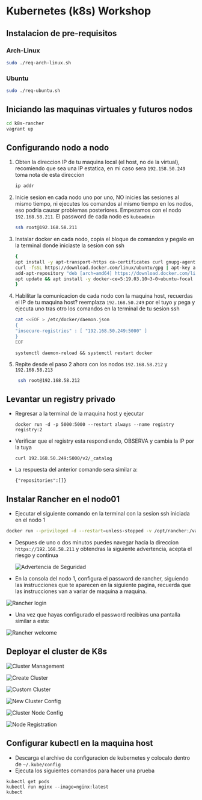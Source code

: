 # Kubernetes (k8s) Workshop

## Instalacion de pre-requisitos

### Arch-Linux

```bash
sudo ./req-arch-linux.sh
```

### Ubuntu

```bash
sudo ./req-ubuntu.sh
```

## Iniciando las maquinas virtuales y futuros nodos

```bash
cd k8s-rancher
vagrant up
```

## Configurando nodo a nodo

1. Obten la direccion IP de tu maquina local (el host, no de la virtual), recomiendo que sea una IP estatica, en mi caso sera `192.158.50.249` toma nota de esta direccion

   ```bash
   ip addr
   ```

1. Inicie sesion en cada nodo uno por uno, NO inicies las sesiones al mismo tiempo, ni ejecutes los comandos al mismo tiempo en los nodos, eso podria causar problemas posteriores. Empezamos con el nodo `192.168.58.211`. El password de cada nodo es `kubeadmin`

   ```bash
   ssh root@192.168.58.211
   ```

1. Instalar docker en cada nodo, copia el bloque de comandos y pegalo en la terminal donde iniciaste la sesion con ssh

   ```bash
   {
   apt install -y apt-transport-https ca-certificates curl gnupg-agent software-properties-common
   curl -fsSL https://download.docker.com/linux/ubuntu/gpg | apt-key add -
   add-apt-repository "deb [arch=amd64] https://download.docker.com/linux/ubuntu $(lsb_release -cs) stable"
   apt update && apt install -y docker-ce=5:19.03.10~3-0~ubuntu-focal containerd.io
   }
   ```

1. Habilitar la comunicacion de cada nodo con la maquina host, recuerdas el IP de tu maquina host? reemplaza `192.168.50.249` por el tuyo y pega y ejecuta uno tras otro los comandos en la terminal de tu sesion ssh

   ```bash
   cat <<EOF > /etc/docker/daemon.json
   {
   "insecure-registries" : [ "192.168.50.249:5000" ]
   }
   EOF
   ```

   ```
   systemctl daemon-reload && systemctl restart docker
   ```

1. Repite desde el paso 2 ahora con los nodos `192.168.58.212` y `192.168.58.213`
   ```bash
    ssh root@192.168.58.212
   ```

## Levantar un registry privado

- Regresar a la terminal de la maquina host y ejecutar

  ```
  docker run -d -p 5000:5000 --restart always --name registry registry:2
  ```

- Verificar que el registry esta respondiendo, OBSERVA y cambia la IP por la tuya
  ```
  curl 192.168.50.249:5000/v2/_catalog
  ```
- La respuesta del anterior comando sera similar a:

  ```
  {"repositories":[]}
  ```

## Instalar Rancher en el nodo01

- Ejecutar el siguiente comando en la terminal con la sesion ssh iniciada en el nodo 1

```bash
docker run --privileged -d --restart=unless-stopped -v /opt/rancher:/var/lib/rancher -p 8080:80 -p 443:443 rancher/rancher
```

- Despues de uno o dos minutos puedes navegar hacia la direccion `https://192.168.58.211` y obtendras la siguiente advertencia, acepta el riesgo y continua

  ![ Advertencia de Seguridad](/images/rancher-warning.png)

- En la consola del nodo 1, configura el password de rancher, siguiendo las instrucciones que te aparecen en la siguiente pagina, recuerda que las instrucciones van a variar de maquina a maquina.

![ Rancher login ](/images/rancher-login.png)

- Una vez que hayas configurado el password recibiras una pantalla similar a esta:

![ Rancher welcome ](/images/rancher-welcome.png)

## Deployar el cluster de K8s

![ Cluster Management ](/images/rancher-cluster.png)

![ Create Cluster](/images/create-cluster.png)

![ Custom Cluster](/images/custom-cluster.png)

![ New Cluster Config ](/images/create-custom-config.png)

![ Cluster Node Config ](/images/cluster-node-registration.png)

![ Node Registration ](/images/node-registration.png)

## Configurar kubectl en la maquina host

- Descarga el archivo de configuracion de kubernetes y colocalo dentro de `~/.kube/config`
- Ejecuta los siguientes comandos para hacer una prueba

```
kubectl get pods
kubectl run nginx --image=nginx:latest
kubect
```
